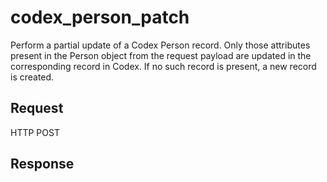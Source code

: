 # codex_person_patch
Perform a partial update of a Codex Person record. Only those attributes present in the Person object from the request payload are updated in the corresponding record in Codex. If no such record is present, a new record is created.

## Request
HTTP POST

## Response
